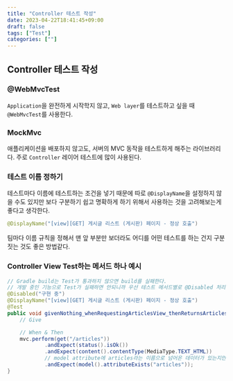 ```yaml
---
title: "Controller 테스트 작성"
date: 2023-04-22T18:41:45+09:00
draft: false
tags: ["Test"]
categories: [""]
---
```


## Controller 테스트 작성

### @WebMvcTest

`Application`을 완전하게 시작학지 않고, `Web layer`를 테스트하고 싶을 때 `@WebMvcTest`를 사용한다.

### MockMvc

애플리케이션을 배포하지 않고도, 서버의 MVC 동작을 테스트하게 해주는 라이브러리다.
주로 `Controller` 레이어 테스트에 많이 사용된다.

### 테스트 이름 정하기

테스트마다 이름에 테스트하는 조건을 넣기 때문에 따로 `@DisplayName`을 설정하지 않을 수도 있지만 보다 구분하기 쉽고 명확하게 하기 위해서 사용하는 것을 고려해보는게 좋다고 생각한다.

```java
@DisplayName("[view][GET] 게시글 리스트 (게시판) 페이지 - 정상 호출")
```

팀마다 이름 규칙을 정해서 맨 앞 부분만 보더라도 어디를 어떤 테스트를 하는 건지 구분짓는 것도 좋은 방법같다.

### Controller View Test하는 메서드 하나 예시

```java
// Gradle build는 Test가 통과하지 않으면 build를 실패한다.
// 개발 중인 기능으로 Test가 실패하면 안되니까 우선 테스트 메서드별로 @Disabled 처리한다
@Disabled("구현 중")
@DisplayName("[view][GET] 게시글 리스트 (게시판) 페이지 - 정상 호출")
@Test
public void givenNothing_whenRequestingArticlesView_thenReturnsArticlesView() throws Exception {
    // Give

    // When & Then
    mvc.perform(get("/articles"))
            .andExpect(status().isOk())
            .andExpect(content().contentType(MediaType.TEXT_HTML))
            // model attribute에 articles라는 이름으로 넘어온 데이터가 있는지만 확인
            .andExpect(model().attributeExists("articles"));
}
```
